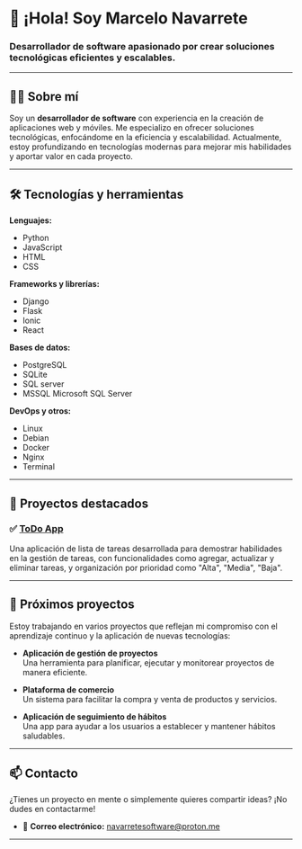 # 👋 ¡Hola! Soy Marcelo Navarrete

### Desarrollador de software apasionado por crear soluciones tecnológicas eficientes y escalables.

---

## 🧑‍💻 Sobre mí

Soy un **desarrollador de software** con experiencia en la creación de aplicaciones web y móviles. Me especializo en ofrecer soluciones tecnológicas, enfocándome en la eficiencia y escalabilidad. Actualmente, estoy profundizando en tecnologías modernas para mejorar mis habilidades y aportar valor en cada proyecto.

---

## 🛠️ Tecnologías y herramientas

**Lenguajes:**

- Python
- JavaScript
- HTML
- CSS

**Frameworks y librerías:**

- Django
- Flask
- Ionic
- React

**Bases de datos:**

- PostgreSQL
- SQLite
- SQL server
- MSSQL Microsoft SQL Server

**DevOps y otros:**

- Linux
- Debian
- Docker
- Nginx
- Terminal

---

## 📂 Proyectos destacados

### ✅ [ToDo App](https://github.com/n4v4rr3t3/ToDo-App)

Una aplicación de lista de tareas desarrollada para demostrar habilidades en la gestión de tareas, con funcionalidades como agregar, actualizar y eliminar tareas, y organización por prioridad como "Alta", "Media", "Baja".

---

## 🚀 Próximos proyectos

Estoy trabajando en varios proyectos que reflejan mi compromiso con el aprendizaje continuo y la aplicación de nuevas tecnologías:

- **Aplicación de gestión de proyectos**  
  Una herramienta para planificar, ejecutar y monitorear proyectos de manera eficiente.

- **Plataforma de comercio**  
  Un sistema para facilitar la compra y venta de productos y servicios.

- **Aplicación de seguimiento de hábitos**  
  Una app para ayudar a los usuarios a establecer y mantener hábitos saludables.

---

## 📫 Contacto

¿Tienes un proyecto en mente o simplemente quieres compartir ideas? ¡No dudes en contactarme!

- 📧 **Correo electrónico:** [navarretesoftware@proton.me](mailto:navarretesoftware@proton.me)

---

